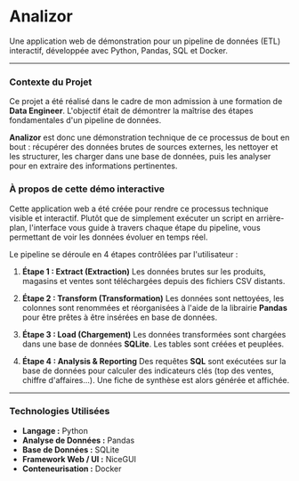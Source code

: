 # Analizor

Une application web de démonstration pour un pipeline de données (ETL) interactif, développée avec Python, Pandas, SQL et Docker.

---

### Contexte du Projet

Ce projet a été réalisé dans le cadre de mon admission à une formation de **Data Engineer**. L'objectif était de démontrer la maîtrise des étapes fondamentales d'un pipeline de données.

**Analizor** est donc une démonstration technique de ce processus de bout en bout : récupérer des données brutes de sources externes, les nettoyer et les structurer, les charger dans une base de données, puis les analyser pour en extraire des informations pertinentes.

### À propos de cette démo interactive

Cette application web a été créée pour rendre ce processus technique visible et interactif. Plutôt que de simplement exécuter un script en arrière-plan, l'interface vous guide à travers chaque étape du pipeline, vous permettant de voir les données évoluer en temps réel.

Le pipeline se déroule en 4 étapes contrôlées par l'utilisateur :

1.  **Étape 1 : Extract (Extraction)**
    Les données brutes sur les produits, magasins et ventes sont téléchargées depuis des fichiers CSV distants.

2.  **Étape 2 : Transform (Transformation)**
    Les données sont nettoyées, les colonnes sont renommées et réorganisées à l'aide de la librairie **Pandas** pour être prêtes à être insérées en base de données.

3.  **Étape 3 : Load (Chargement)**
    Les données transformées sont chargées dans une base de données **SQLite**. Les tables sont créées et peuplées.

4.  **Étape 4 : Analysis & Reporting**
    Des requêtes **SQL** sont exécutées sur la base de données pour calculer des indicateurs clés (top des ventes, chiffre d'affaires...). Une fiche de synthèse est alors générée et affichée.

---

### Technologies Utilisées

* **Langage :** Python
* **Analyse de Données :** Pandas
* **Base de Données :** SQLite
* **Framework Web / UI :** NiceGUI
* **Conteneurisation :** Docker
